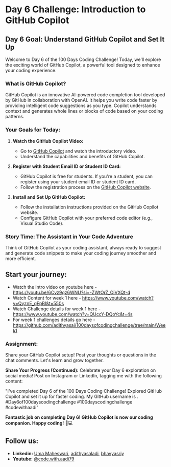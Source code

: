 # Day 6 Challenge: Introduction to GitHub Copilot

## Day 6 Goal: Understand GitHub Copilot and Set It Up

Welcome to Day 6 of the 100 Days Coding Challenge! Today, we'll explore the exciting world of GitHub Copilot, a powerful tool designed to enhance your coding experience.

### What is GitHub Copilot?

GitHub Copilot is an innovative AI-powered code completion tool developed by GitHub in collaboration with OpenAI. It helps you write code faster by providing intelligent code suggestions as you type. Copilot understands context and generates whole lines or blocks of code based on your coding patterns.

### Your Goals for Today:

1. **Watch the GitHub Copilot Video:**

   - Go to [GitHub Copilot](https://copilot.github.com/) and watch the introductory video.
   - Understand the capabilities and benefits of GitHub Copilot.

2. **Register with Student Email ID or Student ID Card:**

   - GitHub Copilot is free for students. If you're a student, you can register using your student email ID or student ID card.
   - Follow the registration process on the [GitHub Copilot website](https://copilot.github.com/).

3. **Install and Set Up GitHub Copilot:**
   - Follow the installation instructions provided on the GitHub Copilot website.
   - Configure GitHub Copilot with your preferred code editor (e.g., Visual Studio Code).

### Story Time: The Assistant in Your Code Adventure

Think of GitHub Copilot as your coding assistant, always ready to suggest and generate code snippets to make your coding journey smoother and more efficient.

## Start your journey:

- Watch the intro video on youtube here - https://youtu.be/6Cvz9qz6WNU?si=-ZWtOrZ_OiVXQt-d
- Watch Content for week 1 here - https://www.youtube.com/watch?v=QyznE_qFpBI&t=550s
- Watch Challenge details for week 1 here - https://www.youtube.com/watch?v=QUccY-DQoYc&t=4s
- For week 1 challenges details go here - https://github.com/adithyasai/100daysofcodingchallenge/tree/main/Week1

### Assignment:

Share your GitHub Copilot setup! Post your thoughts or questions in the chat comments. Let's learn and grow together.

**Share Your Progress (Continued):**
Celebrate your Day 6 exploration on social media! Post on Instagram or LinkedIn, tagging me with the following content:

"I've completed Day 6 of the 100 Days Coding Challenge! Explored GitHub Copilot and set it up for faster coding. My GitHub username is <add your yourname here>. #Day6of100dayscodingchallenge #100dayscodingchallenge #codewithaadi"

**Fantastic job on completing Day 6! GitHub Copilot is now our coding companion. Happy coding!** 🚀💻

## Follow us:

- **Linkedin:** [Uma Maheswari](https://www.linkedin.com/in/uma-maheswari-090b25267/), [adithyasaladi](https://www.linkedin.com/in/adithyasaladi/), [bhavyasriy](https://www.linkedin.com/in/bhavyasriy/)
- **Youtube:** [@code.with.aadi79](https://www.youtube.com/@Code.with.aadi79)
